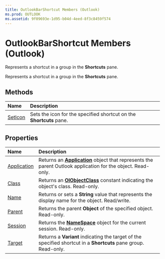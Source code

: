 ```yaml
---
title: OutlookBarShortcut Members (Outlook)
ms.prod: OUTLOOK
ms.assetid: 9f09693e-1d95-b04d-4eed-8f3c8459f574
---
```



# OutlookBarShortcut Members (Outlook)
Represents a shortcut in a group in the  **Shortcuts** pane.

Represents a shortcut in a group in the  **Shortcuts** pane.


## Methods



|**Name**|**Description**|
|:-----|:-----|
|[SetIcon](outlookbarshortcut-seticon-method-outlook.md)|Sets the icon for the specified shortcut on the  **Shortcuts** pane.|

## Properties



|**Name**|**Description**|
|:-----|:-----|
|[Application](outlookbarshortcut-application-property-outlook.md)|Returns an  **[Application](application-object-outlook.md)** object that represents the parent Outlook application for the object. Read-only.|
|[Class](outlookbarshortcut-class-property-outlook.md)|Returns an  **[OlObjectClass](olobjectclass-enumeration-outlook.md)** constant indicating the object's class. Read-only.|
|[Name](outlookbarshortcut-name-property-outlook.md)|Returns or sets a  **String** value that represents the display name for the object. Read/write.|
|[Parent](outlookbarshortcut-parent-property-outlook.md)|Returns the parent  **Object** of the specified object. Read-only.|
|[Session](outlookbarshortcut-session-property-outlook.md)|Returns the  **[NameSpace](namespace-object-outlook.md)** object for the current session. Read-only.|
|[Target](outlookbarshortcut-target-property-outlook.md)|Returns a  **Variant** indicating the target of the specified shortcut in a **Shortcuts** pane group. Read-only.|

